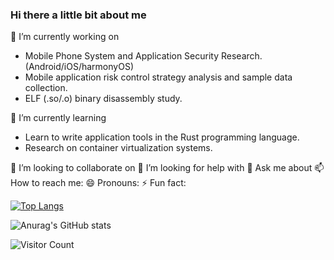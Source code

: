 ### Hi there a little bit about me

🔭 I’m currently working on

- Mobile Phone System and Application Security Research.(Android/iOS/harmonyOS)
- Mobile application risk control strategy analysis and sample data collection.
- ELF (.so/.o) binary disassembly study.

🌱 I’m currently learning

- Learn to write application tools in the Rust programming language.
- Research on container virtualization systems.

👯 I’m looking to collaborate on
🤔 I’m looking for help with
💬 Ask me about
📫 How to reach me:
😄 Pronouns:
⚡ Fun fact:

  
[![Top Langs](https://github-readme-stats.vercel.app/api/top-langs/?username=DarkLineX&langs_count=8)](https://github.com/DarkLineX/github-readme-stats)


![Anurag's GitHub stats](https://github-readme-stats.vercel.app/api?username=DarkLineX&hide=issues&show_icons=true)


![Visitor Count](https://profile-counter.glitch.me/DarkLineX/count.svg)
